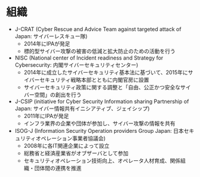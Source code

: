 # 組織

- J-CRAT (Cyber Rescue and Advice Team against targeted attack of Japan: サイバーレスキュー隊)
    - 2014年にIPAが発足
    - 標的型サイバー攻撃の被害の低減と拡大防止のための活動を行う
- NISC (National center of Incident readiness and Strategy for Cybersecurity: 内閣サイバーセキュリティセンター)
    - 2014年に成立したサイバーセキュリティ基本法に基づいて、2015年にサイバーセキュリティ戦略本部とともに内閣官房に設置
    - サイバーセキュリティ政策に関する調整と「自由、公正かつ安全なサイバー空間」の創出を行う
- J-CSIP (initiative for Cyber Security Information sharing Partnership of Japan: サイバー情報共有イニシアティブ、ジェイシップ)
    - 2011年にIPAが発足
    - インフラ業界の企業や団体が参加し、サイバー攻撃の情報を共有
- ISOG-J (Information Security Operation providers Group Japan: 日本セキュリティオペレーション事業者協議会)
    - 2008年に各IT関連企業によって設立
    - 総務省と経済産業省がオブザーバとして参加
    - セキュリティオペレーション技術向上、オペレータ人材育成、関係組織・団体間の連携を推進
